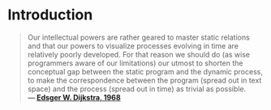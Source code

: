 # Introduction

> Our intellectual powers are rather geared to master static relations and that
> our powers to visualize processes evolving in time are relatively poorly
> developed. For that reason we should do (as wise programmers aware of our
> limitations) our utmost to shorten the conceptual gap between the static
> program and the dynamic process, to make the correspondence between the
> program (spread out in text space) and the process (spread out in time) as
> trivial as possible.  
> **— [Edsger W. Dijkstra, 1968][1]**

 [1]: http://www.cs.utexas.edu/users/EWD/ewd02xx/EWD215.PDF
